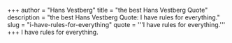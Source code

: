 +++
author = "Hans Vestberg"
title = "the best Hans Vestberg Quote"
description = "the best Hans Vestberg Quote: I have rules for everything."
slug = "i-have-rules-for-everything"
quote = '''I have rules for everything.'''
+++
I have rules for everything.
